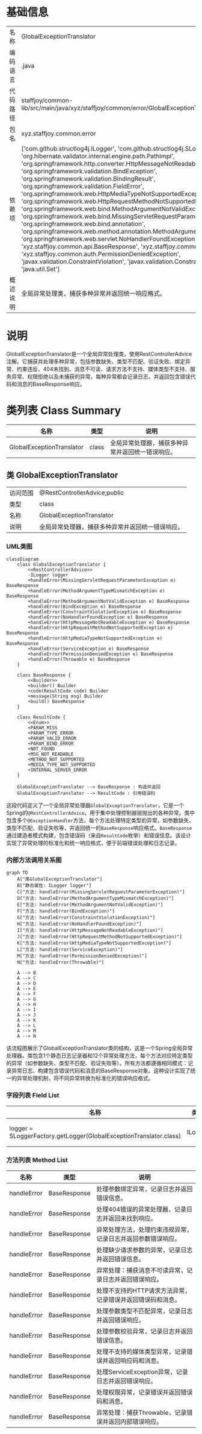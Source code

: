 # 基础信息

|      |      |
|------|------|
| 名称 | GlobalExceptionTranslator |
| 编码语言 | .java |
| 代码路径 | staffjoy/common-lib/src/main/java/xyz/staffjoy/common/error/GlobalExceptionTranslator.java |
| 包名 | xyz.staffjoy.common.error |
| 依赖项 | ['com.github.structlog4j.ILogger', 'com.github.structlog4j.SLoggerFactory', 'org.hibernate.validator.internal.engine.path.PathImpl', 'org.springframework.http.converter.HttpMessageNotReadableException', 'org.springframework.validation.BindException', 'org.springframework.validation.BindingResult', 'org.springframework.validation.FieldError', 'org.springframework.web.HttpMediaTypeNotSupportedException', 'org.springframework.web.HttpRequestMethodNotSupportedException', 'org.springframework.web.bind.MethodArgumentNotValidException', 'org.springframework.web.bind.MissingServletRequestParameterException', 'org.springframework.web.bind.annotation', 'org.springframework.web.method.annotation.MethodArgumentTypeMismatchException', 'org.springframework.web.servlet.NoHandlerFoundException', 'xyz.staffjoy.common.api.BaseResponse', 'xyz.staffjoy.common.api.ResultCode', 'xyz.staffjoy.common.auth.PermissionDeniedException', 'javax.validation.ConstraintViolation', 'javax.validation.ConstraintViolationException', 'java.util.Set'] |
| 概述说明 | 全局异常处理类，捕获多种异常并返回统一响应格式。 |

# 说明

GlobalExceptionTranslator是一个全局异常处理类，使用RestControllerAdvice注解。它捕获并处理多种异常，包括参数缺失、类型不匹配、验证失败、绑定异常、约束违反、404未找到、消息不可读、请求方法不支持、媒体类型不支持、服务异常、权限拒绝以及未捕获的异常。每种异常都会记录日志，并返回包含错误代码和消息的BaseResponse响应。

# 类列表 Class Summary

| 名称   | 类型  | 说明 |
|-------|------|-------------|
| GlobalExceptionTranslator | class | 全局异常处理器，捕获多种异常并返回统一错误响应。 |



## 类 GlobalExceptionTranslator

|      |      |
|------|------|
| 访问范围 | @RestControllerAdvice;public |
| 类型 | class |
| 名称 | GlobalExceptionTranslator |
| 说明 | 全局异常处理器，捕获多种异常并返回统一错误响应。 |


### UML类图

```mermaid
classDiagram
    class GlobalExceptionTranslator {
        <<RestControllerAdvice>>
        -ILogger logger
        +handleError(MissingServletRequestParameterException e) BaseResponse
        +handleError(MethodArgumentTypeMismatchException e) BaseResponse
        +handleError(MethodArgumentNotValidException e) BaseResponse
        +handleError(BindException e) BaseResponse
        +handleError(ConstraintViolationException e) BaseResponse
        +handleError(NoHandlerFoundException e) BaseResponse
        +handleError(HttpMessageNotReadableException e) BaseResponse
        +handleError(HttpRequestMethodNotSupportedException e) BaseResponse
        +handleError(HttpMediaTypeNotSupportedException e) BaseResponse
        +handleError(ServiceException e) BaseResponse
        +handleError(PermissionDeniedException e) BaseResponse
        +handleError(Throwable e) BaseResponse
    }

    class BaseResponse {
        <<Builder>>
        +builder() Builder
        +code(ResultCode code) Builder
        +message(String msg) Builder
        +build() BaseResponse
    }

    class ResultCode {
        <<Enum>>
        +PARAM_MISS
        +PARAM_TYPE_ERROR
        +PARAM_VALID_ERROR
        +PARAM_BIND_ERROR
        +NOT_FOUND
        +MSG_NOT_READABLE
        +METHOD_NOT_SUPPORTED
        +MEDIA_TYPE_NOT_SUPPORTED
        +INTERNAL_SERVER_ERROR
    }

    GlobalExceptionTranslator --> BaseResponse : 构造并返回
    GlobalExceptionTranslator --> ResultCode : 引用错误码
```

这段代码定义了一个全局异常处理器`GlobalExceptionTranslator`，它是一个Spring的`@RestControllerAdvice`，用于集中处理控制器层抛出的各种异常。类中包含多个`@ExceptionHandler`方法，每个方法处理特定类型的异常，如参数缺失、类型不匹配、验证失败等，并返回统一的`BaseResponse`响应格式。`BaseResponse`通过建造者模式构建，包含错误码（来自`ResultCode`枚举）和错误信息。该设计实现了异常处理的标准化和统一响应格式，便于前端错误处理和日志记录。


### 内部方法调用关系图

```mermaid
graph TD
    A["类GlobalExceptionTranslator"]
    B["静态属性: ILogger logger"]
    C["方法: handleError(MissingServletRequestParameterException)"]
    D["方法: handleError(MethodArgumentTypeMismatchException)"]
    E["方法: handleError(MethodArgumentNotValidException)"]
    F["方法: handleError(BindException)"]
    G["方法: handleError(ConstraintViolationException)"]
    H["方法: handleError(NoHandlerFoundException)"]
    I["方法: handleError(HttpMessageNotReadableException)"]
    J["方法: handleError(HttpRequestMethodNotSupportedException)"]
    K["方法: handleError(HttpMediaTypeNotSupportedException)"]
    L["方法: handleError(ServiceException)"]
    M["方法: handleError(PermissionDeniedException)"]
    N["方法: handleError(Throwable)"]

    A --> B
    A --> C
    A --> D
    A --> E
    A --> F
    A --> G
    A --> H
    A --> I
    A --> J
    A --> K
    A --> L
    A --> M
    A --> N
```

该流程图展示了GlobalExceptionTranslator类的结构，这是一个Spring全局异常处理器。类包含1个静态日志记录器和12个异常处理方法，每个方法对应特定类型的异常（如参数缺失、类型不匹配、验证失败等）。所有方法都遵循相同模式：记录异常日志、构建包含错误代码和消息的BaseResponse对象。这种设计实现了统一的异常处理机制，将不同异常转换为标准化的错误响应格式。

### 字段列表 Field List

| 名称  | 类型  | 说明 |
|-------|-------|------|
| logger = SLoggerFactory.getLogger(GlobalExceptionTranslator.class) | ILogger | 静态日志记录器实例，用于GlobalExceptionTranslator类。 |

### 方法列表 Method List

| 名称  | 类型  | 说明 |
|-------|-------|------|
| handleError | BaseResponse | 处理参数绑定异常，记录日志并返回错误信息。 |
| handleError | BaseResponse | 处理404错误的异常处理器，记录日志并返回未找到响应。 |
| handleError | BaseResponse | 异常处理方法，处理约束违规异常，记录日志并返回参数错误响应。 |
| handleError | BaseResponse | 处理缺少请求参数的异常，记录日志并返回错误信息。 |
| handleError | BaseResponse | 异常处理：捕获消息不可读异常，记录日志并返回错误响应。 |
| handleError | BaseResponse | 处理不支持的HTTP请求方法异常，记录错误并返回错误码和消息。 |
| handleError | BaseResponse | 处理参数类型不匹配异常，记录日志并返回错误响应。 |
| handleError | BaseResponse | 处理参数校验异常，记录日志并返回错误信息。 |
| handleError | BaseResponse | 处理不支持的媒体类型异常，记录错误并返回响应码和消息。 |
| handleError | BaseResponse | 处理ServiceException异常，记录日志并返回错误响应。 |
| handleError | BaseResponse | 处理权限异常，记录错误并返回错误码和消息。 |
| handleError | BaseResponse | 异常处理：捕获Throwable，记录错误并返回内部错误响应。 |




